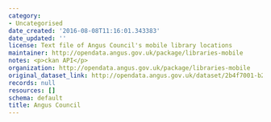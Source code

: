 ```yaml
---
category:
- Uncategorised
date_created: '2016-08-08T11:16:01.343383'
date_updated: ''
license: Text file of Angus Council's mobile library locations
maintainer: http://opendata.angus.gov.uk/package/libraries-mobile
notes: <p>ckan API</p>
organization: http://opendata.angus.gov.uk/package/libraries-mobile
original_dataset_link: http://opendata.angus.gov.uk/dataset/2b4f7001-b2f2-4948-9b8a-8e5ec4572579/resource/f0297fd0-df28-4c71-bd0e-91c435ad10bb/download/mobilelibraries.txt
records: null
resources: []
schema: default
title: Angus Council
---
```

